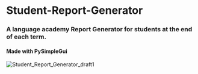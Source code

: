# Student-Report-Generator
### A language academy Report Generator for students at the end of each term.
#### Made with PySimpleGui
![Student_Report_Generator_draft1](https://user-images.githubusercontent.com/77191089/220954568-34ede920-31a8-46a3-9932-0850d3681fff.gif)

